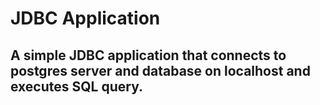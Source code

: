 # JDBC Application
## A simple JDBC application that connects to postgres server and database on localhost and executes SQL query.
